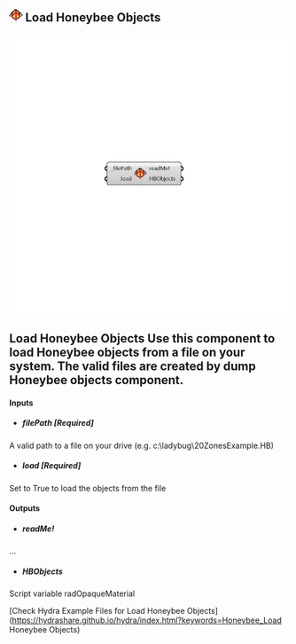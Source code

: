 ## ![](../../images/icons/Load_Honeybee_Objects.png) Load Honeybee Objects

![](../../images/components/Load_Honeybee_Objects.png)

Load Honeybee Objects
 Use this component to load Honeybee objects from a file on your system.
 The valid files are created by dump Honeybee objects component.
 -
 

#### Inputs
* ##### filePath [Required]
A valid path to a file on your drive (e.g. c:\ladybug\20ZonesExample.HB)
* ##### load [Required]
Set to True to load the objects from the file

#### Outputs
* ##### readMe!
...
* ##### HBObjects
Script variable radOpaqueMaterial


[Check Hydra Example Files for Load Honeybee Objects](https://hydrashare.github.io/hydra/index.html?keywords=Honeybee_Load Honeybee Objects)
